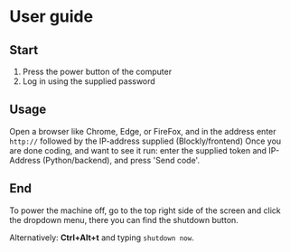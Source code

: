 # User guide
## Start
1. Press the power button of the computer
2. Log in using the supplied password
## Usage
Open a browser like Chrome, Edge, or FireFox, and in the address enter ``http://`` followed by the IP-address supplied (Blockly/frontend)
Once you are done coding, and want to see it run: enter the supplied token and IP-Address (Python/backend), and press 'Send code'.

## End
To power the machine off, go to the top right side of the screen and click the dropdown menu, there you can find the shutdown button.

Alternatively: **Ctrl+Alt+t** and typing ``shutdown now``.
